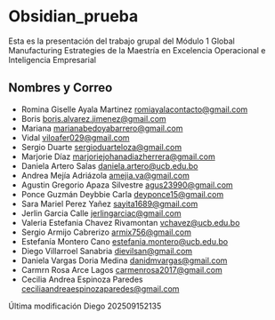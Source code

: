 # Obsidian_prueba

Esta es la presentación del trabajo grupal del Módulo 1 Global Manufacturing Estrategies de la Maestría en Excelencia Operacional e Inteligencia Empresarial

## Nombres y Correo

* Romina Giselle Ayala Martinez <romiayalacontacto@gmail.com>
* Boris <boris.alvarez.jimenez@gmail.com>
* Mariana <marianabedoyabarrero@gmail.com>
* Vidal <viloafer029@gmail.com>
* Sergio Duarte <sergioduarteloza@gmail.com>
* Marjorie Díaz <marjoriejohanadiazherrera@gmail.com>
* Daniela Artero Salas <daniela.artero@ucb.edu.bo>
* Andrea Mejía Adriázola <amejia.va@gmail.com>
* Agustin Gregorio Apaza Silvestre
<agus23990@gmail.com>
* Ponce Guzmán Deybbie Carla <deyponce15@gmail.com>
* Sara Mariel Perez Yañez <sayita1689@gmail.com>
* Jerlin Garcia Calle <jerlingarciac@gmail.com>
* Valeria Estefania Chavez Rivamontan <vchavez@ucb.edu.bo>
* Sergio Armijo Cabrerizo <armix756@gmail.com>
* Estefanía Montero Cano <estefania.montero@ucb.edu.bo>
* Diego Villarroel Sanabria <dievilsan@gmail.com>
* Daniela Vargas Doria Medina <danidmvargas@gmail.com>
* Carmrn Rosa Arce Lagos <carmenrosa2017@gmail.com>
* Cecilia Andrea Espinoza Paredes <ceciliaandreaespinozaparedes@gmail.com>
  

Última modificación Diego 202509152135
